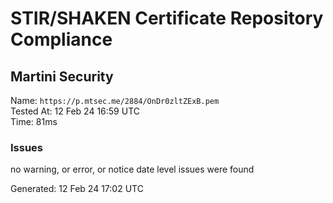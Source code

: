 # STIR/SHAKEN Certificate Repository Compliance

## Martini Security

Name: `https://p.mtsec.me/2884/OnDr0zltZExB.pem`\
Tested At: 12 Feb 24 16:59 UTC\
Time: 81ms

### Issues

no warning, or error, or notice date level issues were found

Generated: 12 Feb 24 17:02 UTC